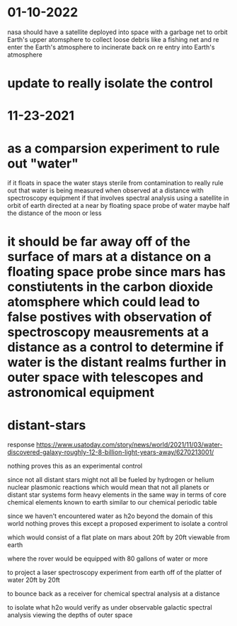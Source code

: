 # 01-10-2022


<p>
nasa should have a satellite deployed into space with a garbage net to orbit Earth's upper atomsphere to collect loose debris like a fishing net and re enter the Earth's atmosphere to incinerate back on re entry into Earth's atmosphere
</p>

# update to really isolate the control
# 11-23-2021


# as a comparsion experiment to rule out "water"

if it floats in space the water stays sterile from contamination to really rule out that water is being measured when observed at a distance with spectroscopy equipment if that involves spectral analysis using a satellite in orbit of earth directed at a near by floating space probe of water maybe half the distance of the moon or less


# it should be far away off of the surface of mars at a distance on a floating space probe since mars has constiutents in the carbon dioxide atomsphere which could lead to false postives with observation of spectroscopy meausrements at a distance as a control to determine if water is the distant realms further in outer space with telescopes and astronomical equipment

# distant-stars
response https://www.usatoday.com/story/news/world/2021/11/03/water-discovered-galaxy-roughly-12-8-billion-light-years-away/6270213001/


nothing proves this as an experimental control


since not all distant stars might not all be fueled by hydrogen or helium nuclear plasmonic reactions
which would mean that not all planets or distant star systems form heavy elements in the same way in terms of core chemical elements known to earth similar to our chemical periodic table


since we haven't encountered water as h2o beyond the domain of this world nothing proves this except a proposed experiment to isolate a control


which would consist of a flat plate on mars about 20ft by 20ft viewable from earth

where the rover would be equipped with 80 gallons of water or more

to project a laser spectroscopy experiment from earth off of the platter of water 20ft by 20ft

to bounce back as a receiver for chemical spectral analysis at a distance

to isolate what h2o would verify as under observable galactic spectral analysis viewing the depths of outer space
